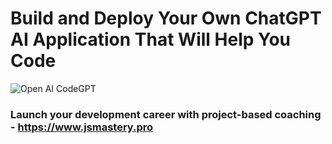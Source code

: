 # Build and Deploy Your Own ChatGPT AI Application That Will Help You Code

![Open AI CodeGPT](https://i.ibb.co/LS4DRhb/image-257.png)

### Launch your development career with project-based coaching - https://www.jsmastery.pro

<!-- Steps -->
